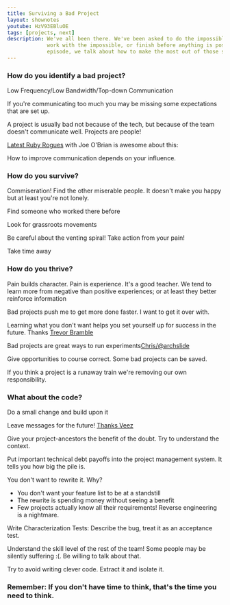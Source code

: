 ```yaml
---
title: Surviving a Bad Project
layout: shownotes
youtube: HzV93EBluOE
tags: [projects, next]
description: We've all been there. We've been asked to do the impossible, or
             work with the impossible, or finish before anything is possible. In this
             episode, we talk about how to make the most out of those situations!
---
```


### How do you identify a bad project?
Low Frequency/Low Bandwidth/Top-down Communication

If you're communicating too much you may be missing some expectations that are
set up.

A project is usually bad not because of the tech, but because of the team
doesn't communicate well. Projects are people!

[Latest Ruby
Rogues](http://rubyrogues.com/095-rr-people-and-team-dynamics-with-joe-obrien/)
with Joe O'Brian is awesome about this:

How to improve communication depends on your influence.

### How do you survive?
Commiseration! Find the other miserable people. It doesn't make you happy but at
least you're not lonely.

Find someone who worked there before

Look for grassroots movements

Be careful about the venting spiral! Take action from your pain!

Take time away

### How do you thrive?

Pain builds character. Pain is experience. It's a good teacher. We tend to learn
more from negative than positive experiences; or at least they better reinforce
information

Bad projects push me to get more done faster. I want to get it over with.

Learning what you don't want helps you set yourself up for success in the
future. Thanks
[Trevor Bramble](https://twitter.com/TrevorBramble/status/310941109394223104)

Bad projects are great ways to run
experiments[Chris/@archslide](https://twitter.com/archslide/status/310958888046448640)

Give opportunities to course correct. Some bad projects can be saved.

If you think a project is a runaway train we're removing our own responsibility.

### What about the code?
Do a small change and build upon it

Leave messages for the future! [Thanks
Veez](https://twitter.com/veezus/status/310912356819542016)

Give your project-ancestors the benefit of the doubt. Try to understand the
context.

Put important technical debt payoffs into the project management system. It
tells you how big the pile is.

You don't want to rewrite it.  Why?

* You don't want your feature list to be at a standstill
* The rewrite is spending money without seeing a benefit
* Few projects actually know all their requirements! Reverse engineering is a
  nightmare.

Write Characterization Tests: Describe the bug, treat it as an acceptance test.

Understand the skill level of the rest of the team! Some people may be silently
suffering :(. Be willing to talk about that.

Try to avoid writing clever code. Extract it and isolate it.

### Remember: If you don't have time to think, that's the time you need to think.
